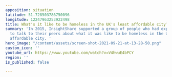 ```yaml
---
apposition: situation
latitude: 51.728503786750096
longitude: 12247963253922498
title: What's it like to be homeless in the UK's least affordable city?
summary: 'In 2015, InsightShare supported a group of people who had experienced homelessness
  to talk to their peers about what it was like to be homeless in the UK''s least
  affordable city. '
hero_image: "/content/assets/screen-shot-2021-09-21-at-13-28-50.png"
custom_icon: ''
youtube_url: https://www.youtube.com/watch?v=V4hwuE4bPCY
region: ''
is_published: false

---
```

